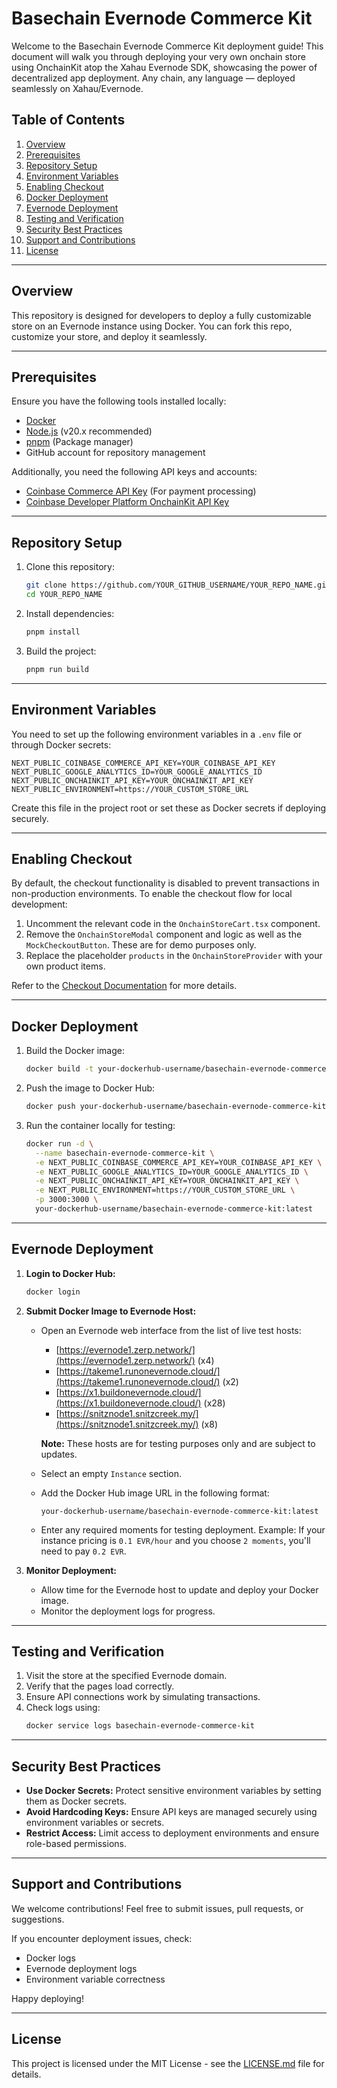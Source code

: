 # Basechain Evernode Commerce Kit

Welcome to the Basechain Evernode Commerce Kit deployment guide! This document will walk you through deploying your very own onchain store using OnchainKit atop the Xahau Evernode SDK, showcasing the power of decentralized app deployment. Any chain, any language — deployed seamlessly on Xahau/Evernode.

## **Table of Contents**

1. [Overview](#overview)
2. [Prerequisites](#prerequisites)
3. [Repository Setup](#repository-setup)
4. [Environment Variables](#environment-variables)
5. [Enabling Checkout](#enabling-checkout)
6. [Docker Deployment](#docker-deployment)
7. [Evernode Deployment](#evernode-deployment)
8. [Testing and Verification](#testing-and-verification)
9. [Security Best Practices](#security-best-practices)
10. [Support and Contributions](#support-and-contributions)
11. [License](#license)

---

## **Overview**

This repository is designed for developers to deploy a fully customizable store on an Evernode instance using Docker. You can fork this repo, customize your store, and deploy it seamlessly.

---

## **Prerequisites**

Ensure you have the following tools installed locally:

- [Docker](https://docs.docker.com/get-docker/)
- [Node.js](https://nodejs.org/) (v20.x recommended)
- [pnpm](https://pnpm.io/) (Package manager)
- GitHub account for repository management

Additionally, you need the following API keys and accounts:

- [Coinbase Commerce API Key](https://beta.commerce.coinbase.com/) (For payment processing)
- [Coinbase Developer Platform OnchainKit API Key](https://portal.cdp.coinbase.com/products/onchainkit)

---

## **Repository Setup**

1. Clone this repository:

   ```bash
   git clone https://github.com/YOUR_GITHUB_USERNAME/YOUR_REPO_NAME.git
   cd YOUR_REPO_NAME
   ```

2. Install dependencies:

   ```bash
   pnpm install
   ```

3. Build the project:

   ```bash
   pnpm run build
   ```

---

## **Environment Variables**

You need to set up the following environment variables in a `.env` file or through Docker secrets:

```env
NEXT_PUBLIC_COINBASE_COMMERCE_API_KEY=YOUR_COINBASE_API_KEY
NEXT_PUBLIC_GOOGLE_ANALYTICS_ID=YOUR_GOOGLE_ANALYTICS_ID
NEXT_PUBLIC_ONCHAINKIT_API_KEY=YOUR_ONCHAINKIT_API_KEY
NEXT_PUBLIC_ENVIRONMENT=https://YOUR_CUSTOM_STORE_URL
```

Create this file in the project root or set these as Docker secrets if deploying securely.

---

## **Enabling Checkout**

By default, the checkout functionality is disabled to prevent transactions in non-production environments. To enable the checkout flow for local development:

1. Uncomment the relevant code in the `OnchainStoreCart.tsx` component.
2. Remove the `OnchainStoreModal` component and logic as well as the `MockCheckoutButton`. These are for demo purposes only.
3. Replace the placeholder `products` in the `OnchainStoreProvider` with your own product items.

Refer to the [Checkout Documentation](https://onchainkit.xyz/checkout/checkout) for more details.

---

## **Docker Deployment**

1. Build the Docker image:

   ```bash
   docker build -t your-dockerhub-username/basechain-evernode-commerce-kit:latest .
   ```

2. Push the image to Docker Hub:

   ```bash
   docker push your-dockerhub-username/basechain-evernode-commerce-kit:latest
   ```

3. Run the container locally for testing:

   ```bash
   docker run -d \
     --name basechain-evernode-commerce-kit \
     -e NEXT_PUBLIC_COINBASE_COMMERCE_API_KEY=YOUR_COINBASE_API_KEY \
     -e NEXT_PUBLIC_GOOGLE_ANALYTICS_ID=YOUR_GOOGLE_ANALYTICS_ID \
     -e NEXT_PUBLIC_ONCHAINKIT_API_KEY=YOUR_ONCHAINKIT_API_KEY \
     -e NEXT_PUBLIC_ENVIRONMENT=https://YOUR_CUSTOM_STORE_URL \
     -p 3000:3000 \
     your-dockerhub-username/basechain-evernode-commerce-kit:latest
   ```

---

## **Evernode Deployment**

1. **Login to Docker Hub:**

   ```bash
   docker login
   ```

2. **Submit Docker Image to Evernode Host:**

   - Open an Evernode web interface from the list of live test hosts:
     - [https://evernode1.zerp.network/](https://evernode1.zerp.network/) (x4)
     - [https://takeme1.runonevernode.cloud/](https://takeme1.runonevernode.cloud/) (x2)
     - [https://x1.buildonevernode.cloud/](https://x1.buildonevernode.cloud/) (x28)
     - [https://snitznode1.snitzcreek.my/](https://snitznode1.snitzcreek.my/) (x8)

     **Note:** These hosts are for testing purposes only and are subject to updates.

   - Select an empty `Instance` section.

   - Add the Docker Hub image URL in the following format:
     ```
     your-dockerhub-username/basechain-evernode-commerce-kit:latest
     ```

   - Enter any required moments for testing deployment. Example: If your instance pricing is `0.1 EVR/hour` and you choose `2 moments`, you'll need to pay `0.2 EVR`.

3. **Monitor Deployment:**

   - Allow time for the Evernode host to update and deploy your Docker image.
   - Monitor the deployment logs for progress.

---

## **Testing and Verification**

1. Visit the store at the specified Evernode domain.
2. Verify that the pages load correctly.
3. Ensure API connections work by simulating transactions.
4. Check logs using:
   ```bash
   docker service logs basechain-evernode-commerce-kit
   ```

---

## **Security Best Practices**

- **Use Docker Secrets:** Protect sensitive environment variables by setting them as Docker secrets.
- **Avoid Hardcoding Keys:** Ensure API keys are managed securely using environment variables or secrets.
- **Restrict Access:** Limit access to deployment environments and ensure role-based permissions.

---

## **Support and Contributions**

We welcome contributions! Feel free to submit issues, pull requests, or suggestions.

If you encounter deployment issues, check:

- Docker logs
- Evernode deployment logs
- Environment variable correctness

Happy deploying!

---

## **License**

This project is licensed under the MIT License - see the [LICENSE.md](LICENSE.md) file for details.

